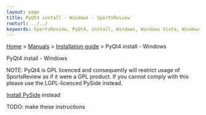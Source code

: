 ```yaml
---
layout: page
title: PyQt4 install - Windows - SportsReview
rooturl: ../../
keywords: SportsReview, PyQt4, install, Windows, Windows Vista, Windows 7, Windows 8
---
```


[Home](../../) > [Manuals](../) > [Installation guide](./) > PyQt4 install - Windows

<div class="title">PyQt4 install - Windows</div>

NOTE: PyQt4 is GPL licenced and consequently will restrict usage of SportsReview as if it were 
a GPL product.  If you cannot comply with this please use the LGPL-licenced PySide instead.

[Install PySide](pyside-win.html) instead

TODO: make these instructions
